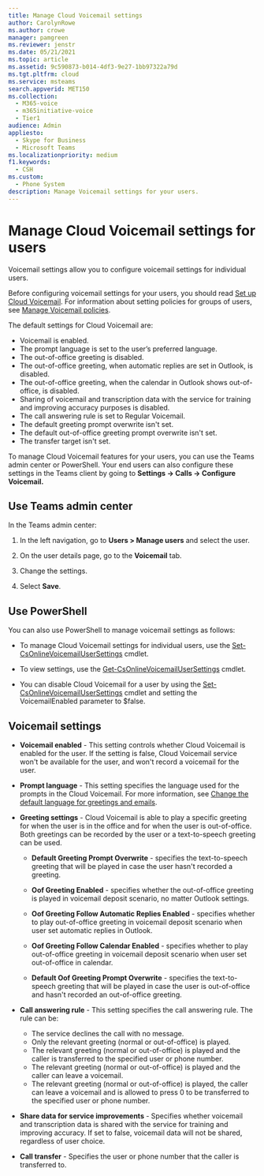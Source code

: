 ```yaml
---
title: Manage Cloud Voicemail settings
author: CarolynRowe
ms.author: crowe
manager: pamgreen
ms.reviewer: jenstr
ms.date: 05/21/2021
ms.topic: article
ms.assetid: 9c590873-b014-4df3-9e27-1bb97322a79d
ms.tgt.pltfrm: cloud
ms.service: msteams
search.appverid: MET150
ms.collection: 
  - M365-voice
  - m365initiative-voice
  - Tier1
audience: Admin
appliesto: 
  - Skype for Business
  - Microsoft Teams
ms.localizationpriority: medium
f1.keywords: 
  - CSH
ms.custom: 
  - Phone System
description: Manage Voicemail settings for your users.
---
```


# Manage Cloud Voicemail settings for users

Voicemail settings allow you to configure voicemail settings for individual users.

Before configuring voicemail settings for your users, you should read [Set up Cloud Voicemail](set-up-phone-system-voicemail.md). For information about setting policies for groups of users, see [Manage Voicemail policies](manage-voicemail-policies.md).

The default settings for Cloud Voicemail are:

- Voicemail is enabled.
- The prompt language is set to the user’s preferred language.
- The out-of-office greeting is disabled.
- The out-of-office greeting, when automatic replies are set in Outlook, is disabled.
- The out-of-office greeting, when the calendar in Outlook shows out-of-office, is disabled.
- Sharing of voicemail and transcription data with the service for training and improving accuracy purposes is disabled.
- The call answering rule is set to Regular Voicemail.
- The default greeting prompt overwrite isn't set.
- The default out-of-office greeting prompt overwrite isn't set.
- The transfer target isn't set.

To manage Cloud Voicemail features for your users, you can use the Teams admin center or PowerShell. Your end users can also configure these settings in the Teams client by going to **Settings -> Calls -> Configure Voicemail.**

## Use Teams admin center

In the Teams admin center:

1. In the left navigation, go to **Users > Manage users** and select the user.

2. On the user details page, go to the **Voicemail** tab.

3. Change the settings.

4. Select **Save**.

## Use PowerShell

You can also use PowerShell to manage voicemail settings as follows:

- To manage Cloud Voicemail settings for individual users, use the  [Set-CsOnlineVoicemailUserSettings](/powershell/module/skype/set-csonlinevoicemailusersettings) cmdlet.

- To view settings, use the [Get-CsOnlineVoicemailUserSettings](/powershell/module/skype/get-csonlinevoicemailusersettings) cmdlet.

- You can disable Cloud Voicemail for a user by using the [Set-CsOnlineVoicemailUserSettings](/powershell/module/skype/set-csonlinevoicemailusersettings) cmdlet and setting the VoicemailEnabled parameter to $false.

## Voicemail settings

- **Voicemail enabled** - This setting controls whether Cloud Voicemail is enabled for the user. If the setting is false, Cloud Voicemail service won't be available for the user, and won't record a voicemail for the user.

- **Prompt language** - This setting specifies the language used for the prompts in the Cloud Voicemail. For more information, see [Change the default language for greetings and emails](change-the-default-language-for-greetings-and-emails.md).

- **Greeting settings** - Cloud Voicemail is able to play a specific greeting for when the user is in the office and for when the user is out-of-office. Both greetings can be recorded by the user or a text-to-speech greeting can be used.

  - **Default Greeting Prompt Overwrite** -  specifies the text-to-speech greeting that will be played in case the user hasn't recorded a greeting.

  - **Oof Greeting Enabled** - specifies whether the out-of-office greeting is played in voicemail deposit scenario, no matter Outlook settings.

  - **Oof Greeting Follow Automatic Replies Enabled** -  specifies whether to play out-of-office greeting in voicemail deposit scenario when user set automatic replies in Outlook.

  - **Oof Greeting Follow Calendar Enabled** - specifies whether to play out-of-office greeting in voicemail deposit scenario when user set out-of-office in calendar.

  - **Default Oof Greeting Prompt Overwrite** -  specifies the text-to-speech greeting that will be played in case the user is out-of-office and hasn't recorded an out-of-office  greeting.

- **Call answering rule** - This setting specifies the call answering rule. The rule can be:
  - The service declines the call with no message.
  - Only the relevant greeting (normal or out-of-office) is played.
  - The relevant greeting (normal or out-of-office) is played and the caller is transferred to the specified user or phone number.
  - The relevant greeting (normal or out-of-office) is played and the caller can leave a voicemail.
  - The relevant greeting (normal or out-of-office) is played, the caller can leave a voicemail and is allowed to press 0 to be transferred to the specified user or phone number.

- **Share data for service improvements** - Specifies whether voicemail and transcription data is shared with the service for training and improving accuracy. If set to false, voicemail data will not be shared, regardless of user choice.

- **Call transfer** - Specifies the user or phone number that the caller is transferred to.
